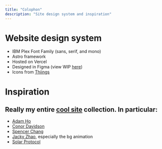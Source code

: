 ```yaml
---
title: "Colophon"
description: "Site design system and inspiration"
---
```


# Website design system

- IBM Plex Font Family (sans, serif, and mono)
- Astro framework
- Hosted on Vercel
- Designed in Figma (view WIP [here](https://www.figma.com/design/xWTp3sBNWIideHNi4UeQ0T/Personal-Site-v3--2025-?node-id=25-41&t=xoAPWl4EK625CsrC-1))
- Icons from [Thiings](https://www.thiings.co/things)

# Inspiration

## Really my entire [cool site](https://sublime.app/collection/cool-sites-46ce) collection. In particular:

- [Adam Ho](https://www.adamho.com/)
- [Conor Davidson](https://www.conordavidson.com/)
- [Spencer Chang](https://spencer.place/)
- [Jacky Zhao](https://jzhao.xyz/), especially the bg animation
- [Solar Protocol](https://solarprotocol.net/)
